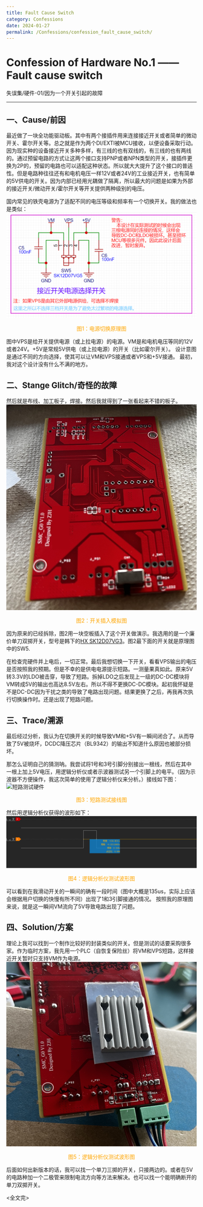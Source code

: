 ```yaml
---
title: Fault Cause Switch
category: Confessions
date: 2024-01-27
permalink: /Confessions/confession_fault_cause_switch/
---
```


# Confession of Hardware No.1 —— Fault cause switch
失误集/硬件-01/因为一个开关引起的故障
____________________________________________________

## 一、Cause/前因
最近做了一块全功能驱动板。其中有两个接插件用来连接接近开关或者简单的微动开关、霍尔开关等。总之就是作为两个DI/EXTI被MCU接收，以便设备采取行动。因为现实种的设备接近开关多种多样，有三线的也有双线的，有三线的也有两线的。通过预留电路的方式让这两个接口支持PNP或者NPN类型的开关，接插件更换为2P的，预留的电路也可以适配这种状态。所以就大大提升了这个接口的普适性。但是电路种往往还有和电机电压一样12V或者24V的工业接近开关，也有简单的5V供电的开关。因为内部已经用光耦做了隔离，所以最大的问题是如果为外部的接近开关/微动开关/霍尔开关等开关提供两种级别的电压。

国内常见的铁壳电源为了适配不同的电压等级和频率有一个切换开关。我的做法也是类似：
![power switch schmatic](img/power_switch.png)
<p style="text-align:center; color:orange">图1：电源切换原理图 </p>

图中VPS是给开关提供电源（或上拉电源）的电源。VM是和电机电压等同的12V或者24V。+5V是常规5V供电（或上拉电源）的开关（比如霍尔开关）。
设计意图是通过不同的方向选择，使其可以让VM和VPS接通或者VPS和+5V接通。
最初，我对这个设计没有什么不满的地方。

## 二、Stange Glitch/奇怪的故障
然后就是布线、加工板子，焊接。然后我就得到了一张看起来不错的板子。
![nice board](img/A1.jpg)
<p style="text-align:center; color:orange">图2：开关插入模拟图 </p>

因为原来的已经拆除，图2用一块空板插入了这个开关做演示。我选用的是一个廉价单刀双掷开关，型号是韩下的[HX SK12D07VG3](https://item.szlcsc.com/5774346.html)。图2最下面的开关就是原理图中的SW5.

在检查完硬件并上电后，一切正常。最后我想切换一下开关，看看VPS输出的电压是否按照我的预期。但是不幸的是供电电源提示短路。一测量果真如此。原来5V转3.3V的LDO被击穿，导致了短路。拆掉LDO之后发现上一级的DC-DC模块将VM转成5V的输出也高达8.5V左右。所以不得不更换DC-DC模块。起初我怀疑是不是DC-DC因为干扰之类的导致了电路出现问题。结果更换了之后，再我再次执行切换操作时。还是出现了短路问题。

## 三、Trace/溯源

最后经过分析，我认为在切换开关的时候导致VM和+5V有一瞬间闭合了。从而导致了5V被烧坏，DCDC降压芯片（BL9342）的输出不知道什么原因也被部分损坏。

那怎么证明自己的猜测呐。我尝试将1号和3号引脚分别接出一根线，然后在其中一根上加上5V电压，用逻辑分析仪或者示波器测试另一个引脚上的电平。（因为示波器不方便操作，我这次简单的使用了逻辑分析仪来分析。）接线如下图：
![短路测试硬件](img/短路测试硬件.jpg)
<p style="text-align:center; color:orange">图3：短路测试接线图 </p>

然后用逻辑分析仪获得的波形如下：
![逻辑分析仪测试波形](img/逻辑分析仪测试.png)
<p style="text-align:center; color:orange">图4：逻辑分析仪测试波形图 </p>

可以看到在我滑动开关的一瞬间的确有一段时间（图中大概是135us，实际上应该会根据用户切换的快慢有所不同）出现了1和3引脚接通的情况。
按照我的原理图来说，就是这一瞬间VM流向了5V导致电路出现了问题。

## 四、Solution/方案
理论上我可以找到一个制作比较好的封装类似的开关。但是测试的话要采购很多家。作为临时方案，我先用一个PLC（自恢复保险丝）将VM和VPS短路，这样接近开关暂时只支持VM作为电源。
![临时解决方案](img/A2.jpg)
<p style="text-align:center; color:orange">图5：逻辑分析仪测试波形图 </p>

后面如何出新版本的话，我可以找一个单刀三掷的开关，只接两边的。或者在5V的电路种加一个二极管来限制电流方向等方法来解决。也可以找一个能明确断开的单刀双掷开关。


<全文完>





